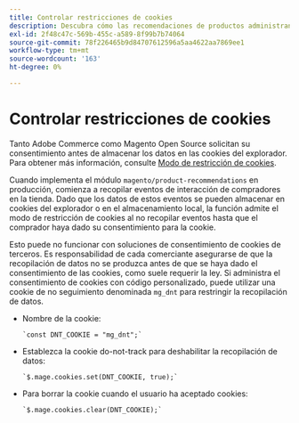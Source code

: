 ```yaml
---
title: Controlar restricciones de cookies
description: Descubra cómo las recomendaciones de productos administran las restricciones de cookies.
exl-id: 2f48c47c-569b-455c-a589-8f99b7b74064
source-git-commit: 78f226465b9d84707612596a5aa4622aa7869ee1
workflow-type: tm+mt
source-wordcount: '163'
ht-degree: 0%

---
```


# Controlar restricciones de cookies

Tanto Adobe Commerce como Magento Open Source solicitan su consentimiento antes de almacenar los datos en las cookies del explorador. Para obtener más información, consulte [Modo de restricción de cookies](https://experienceleague.adobe.com/docs/commerce-admin/start/compliance/privacy/compliance-cookie-law.html).

Cuando implementa el módulo `magento/product-recommendations` en producción, comienza a recopilar eventos de interacción de compradores en la tienda. Dado que los datos de estos eventos se pueden almacenar en cookies del explorador o en el almacenamiento local, la función admite el modo de restricción de cookies al no recopilar eventos hasta que el comprador haya dado su consentimiento para la cookie.

Esto puede no funcionar con soluciones de consentimiento de cookies de terceros. Es responsabilidad de cada comerciante asegurarse de que la recopilación de datos no se produzca antes de que se haya dado el consentimiento de las cookies, como suele requerir la ley. Si administra el consentimiento de cookies con código personalizado, puede utilizar una cookie de no seguimiento denominada `mg_dnt` para restringir la recopilación de datos.

- Nombre de la cookie:

  ```text
  `const DNT_COOKIE = "mg_dnt";`
  ```

- Establezca la cookie do-not-track para deshabilitar la recopilación de datos:

  ```text
  `$.mage.cookies.set(DNT_COOKIE, true);`
  ```

- Para borrar la cookie cuando el usuario ha aceptado cookies:

  ```text
  `$.mage.cookies.clear(DNT_COOKIE);`
  ```
